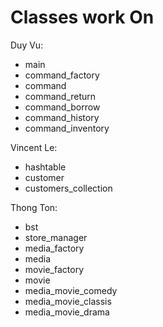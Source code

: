 
# Classes work On

Duy Vu:
  + main
  + command_factory
  + command
  + command_return
  + command_borrow
  + command_history
  + command_inventory
  
Vincent Le:
  + hashtable
  + customer
  + customers_collection
  
Thong Ton:
  + bst
  + store_manager
  + media_factory
  + media
  + movie_factory
  + movie
  + media_movie_comedy
  + media_movie_classis
  + media_movie_drama
